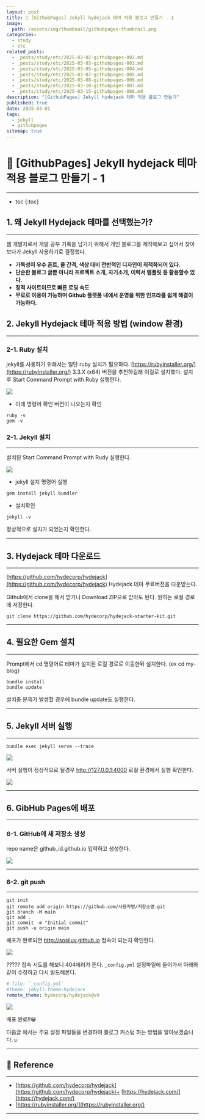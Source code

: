 ```yaml
---
layout: post
title: 📘 [GithubPages] Jekyll hydejack 테마 적용 블로그 만들기 - 1
image:
  path: /assets/img/thumbnail/githubpages-thumbnail.png
categories:
  - study
  - etc
related_posts:
  - _posts/study/etc/2025-03-02-githubpages-002.md
  - _posts/study/etc/2025-03-03-githubpages-003.md
  - _posts/study/etc/2025-03-05-githubpages-004.md
  - _posts/study/etc/2025-03-07-githubpages-005.md
  - _posts/study/etc/2025-03-08-githubpages-006.md
  - _posts/study/etc/2025-03-10-githubpages-007.md
  - _posts/study/etc/2025-03-15-githubpages-008.md
description: "[GithubPages] Jekyll hydejack 테마 적용 블로그 만들기"
published: true
date: 2025-03-01
tags:
  - jekyll
  - githubpages
sitemap: true
---
```


# 📘 [GithubPages] Jekyll hydejack 테마 적용 블로그 만들기 - 1

---

* toc
{:toc}
## 1. 왜 Jekyll Hydejack 테마를 선택했는가?

---

웹 개발자로서 개발 공부 기록을 남기기 위해서 개인 블로그를 제작해보고 싶어서 찾아보다가 Jekyll 사용하기로 결정했다.

-  **가독성이 우수 폰트, 줄 간격, 색상 대비 전반적인 디자인이 최적화되어 있다.**
-  **단순한 블로그 글뿐 아니라 프로젝트 소개, 자기소개, 이력서 템플릿 등 활용할수 있다.**
-  **정적 사이트이므로 빠른 로딩 속도**
-  **무료로 이용이 가능하며 Github 플랫폼 내에서 운영을 위한 인프라를 쉽게 해결이 가능하다.**


## 2. Jekyll Hydejack 테마 적용 방법 (window 환경)

---

### 2-1. Ruby 설치

jekyll를 사용하기 위해서는 일단 ruby 설치가 필요하다. 
[https://rubyinstaller.org/](https://rubyinstaller.org/) 3.3.X (x64) 버전을 추천하길래 이걸로 설치했다.
설치 후 Start Command Prompt with Ruby 실행한다.

![](https://i.imgur.com/BPbJ42Y.png)

* 아래 명령어 확인 버전이 나오는지 확인

```
ruby -v
gem -v
```


### 2-1. Jekyll 설치

---

설치된 Start Command Prompt with Rudy 실행한다.

![](https://i.imgur.com/Bx9cD7T.png)

*  jekyll 설치 명령어 실행

```
gem install jekyll bundler
```

*  설치확인

```
jekyll -v
```

정상적으로 설치가 되었는지 확인한다.

---
## 3. Hydejack 테마 다운로드

---

[https://github.com/hydecorp/hydejack](https://github.com/hydecorp/hydejack) Hydejack 테마 무료버전을 다운받는다.

Github에서 clone을 해서 받거나 Download ZIP으로 받아도 된다. 원하는 로컬 경로에 저장한다.

```
git clone https://github.com/hydecorp/hydejack-starter-kit.git
```

---
## 4. 필요한 Gem 설치

---

Prompt에서 cd 명령어로 테마가 설치된 로컬 경로로 이동한뒤 설치한다. (ex cd my-blog)

```
bundle install
bundle update
```

설치중 문제가 발생할 경우에 bundle update도 실행한다.

---
## 5. Jekyll 서버 실행

---

```
bundle exec jekyll serve --trace
```

![](https://i.imgur.com/vqXTHg7.png)

서버 실행이 정상적으로 될경우 http://127.0.0.1:4000 로컬 환경에서 실행 확인한다.

![](https://i.imgur.com/suao8zy.png)

---

## 6. GibHub Pages에 배포

---

### 6-1. GitHub에 새 저장소 생성

repo name은 github_id.github.io 입력하고 생성한다.

![](https://i.imgur.com/42LbEZo.png)

---
### 6-2. git push

---

```
git init
git remote add origin https://github.com/사용자명/저장소명.git
git branch -M main
git add .
git commit -m "Initial commit"
git push -u origin main
```

배포가 완료되면 http://sosiluv.github.io 접속이 되는지 확인한다.

![](https://i.imgur.com/xTEnjks.png)

????? 접속 시도를 해보니 404에러가 뜬다.
`_config.yml` 설정파일에 들어가서 아래와같이 수정하고 다시 빌드해본다.

```yml
# file: `_config.yml`
#theme: jekyll-theme-hydejack
remote_theme: hydecorp/hydejack@v9
```

![](https://i.imgur.com/xbEQ9XR.png)

배포 완료!!😀

다음글 에서는 주요 설정 파일들을 변경하여 블로그 커스텀 하는 방법을 알아보겠습니다.☺️

---

## 📑 Reference

---

+ [https://github.com/hydecorp/hydejack](https://github.com/hydecorp/hydejack)+ [https://hydejack.com/](https://hydejack.com/)
+ [https://rubyinstaller.org/](https://rubyinstaller.org/)

---